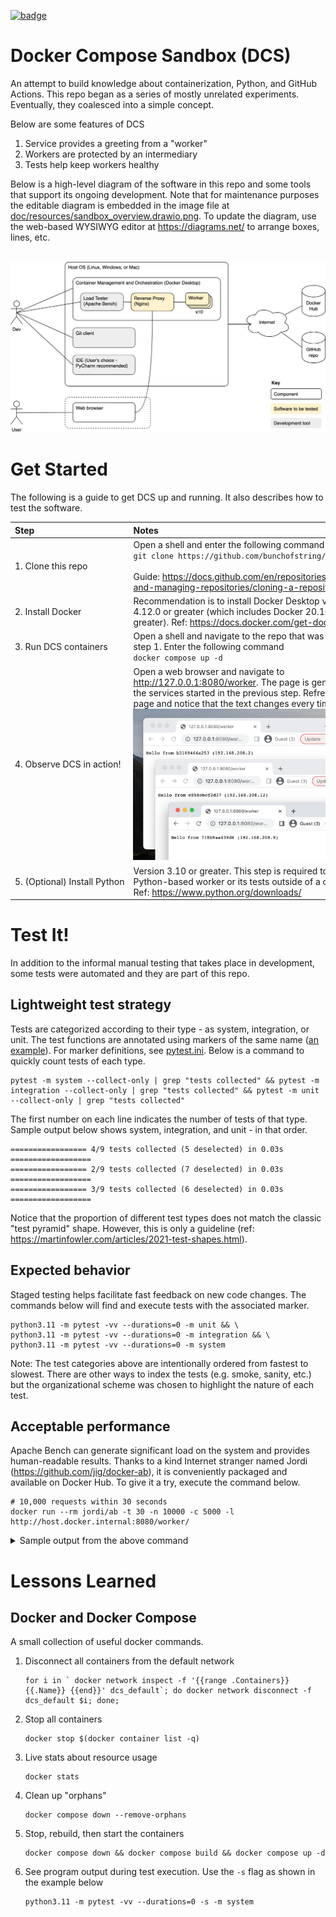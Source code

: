 [![badge](https://github.com/bunchofstring/dcs/actions/workflows/python-app.yml/badge.svg)](https://github.com/bunchofstring/dcs/actions/workflows/python-app.yml)
# Docker Compose Sandbox (DCS)
An attempt to build knowledge about containerization, Python, and GitHub Actions. This repo began as a series of mostly unrelated experiments. Eventually, they coalesced into a simple concept.

Below are some features of DCS
1. Service provides a greeting from a "worker"
1. Workers are protected by an intermediary
1. Tests help keep workers healthy

Below is a high-level diagram of the software in this repo and some tools that support its ongoing development. Note that for maintenance purposes the editable diagram is embedded in the image file at [doc/resources/sandbox_overview.drawio.png](doc/resources/sandbox_overview.drawio.png). To update the diagram, use the web-based WYSIWYG editor at https://diagrams.net/ to arrange boxes, lines, etc.

<br>
<img src="doc/resources/sandbox_overview.drawio.png" width=900>

# Get Started
The following is a guide to get DCS up and running. It also describes how to test the software.

| Step                                          | Notes                                                                                                                                                                                                                                                   |
|:----------------------------------------------|:--------------------------------------------------------------------------------------------------------------------------------------------------------------------------------------------------------------------------------------------------------|
| 1.&nbsp;Clone&nbsp;this&nbsp;repo             | Open a shell and enter the following command<br>`git clone https://github.com/bunchofstring/dcs.git`<br><br>Guide:&nbsp;https://docs.github.com/en/repositories/creating-and-managing-repositories/cloning-a-repository                                 |
| 2.&nbsp;Install&nbsp;Docker                   | Recommendation is to install Docker Desktop version 4.12.0 or greater (which includes Docker 20.10.17 or greater). Ref: https://docs.docker.com/get-docker/                                                                                             |
| 3.&nbsp;Run&nbsp;DCS&nbsp;containers          | Open a shell and navigate to the repo that was cloned in step 1. Enter the following command<br>`docker compose up -d`                                                                                                                                  |
| 4.&nbsp;Observe&nbsp;DCS&nbsp;in&nbsp;action! | Open a web browser and navigate to http://127.0.0.1:8080/worker. The page is generated by the services started in the previous step. Refresh the page and notice that the text changes every time.<br>![](doc/resources/hello_from_three_places.png)    |
| 5.&nbsp;(Optional)&nbsp;Install&nbsp;Python   | Version 3.10 or greater. This step is required to run the Python-based worker or its tests outside of a container. Ref: https://www.python.org/downloads/                                                                                               |

# Test It!
In addition to the informal manual testing that takes place in development, some tests were automated and they are part of this repo.

## Lightweight test strategy
Tests are categorized according to their type - as system, integration, or unit. The test functions are annotated using markers of the same name ([an example](https://github.com/bunchofstring/dcs/blob/c6a24bd06a41855a336edbd6e96b99c2296bf35c/worker/source/test_sandbox.py#L30)). For marker definitions, see [pytest.ini](pytest.ini). Below is a command to quickly count tests of each type.
```shell
pytest -m system --collect-only | grep "tests collected" && pytest -m integration --collect-only | grep "tests collected" && pytest -m unit --collect-only | grep "tests collected"
```
The first number on each line indicates the number of tests of that type. Sample output below shows system, integration, and unit - in that order.
```shell
================= 4/9 tests collected (5 deselected) in 0.03s ==================
================= 2/9 tests collected (7 deselected) in 0.03s ==================
================= 3/9 tests collected (6 deselected) in 0.03s ==================
```

Notice that the proportion of different test types does not match the classic "test pyramid" shape. However, this is only a guideline (ref: https://martinfowler.com/articles/2021-test-shapes.html).

## Expected behavior
Staged testing helps facilitate fast feedback on new code changes. The commands below will find and execute tests with the associated marker.
```shell
python3.11 -m pytest -vv --durations=0 -m unit && \
python3.11 -m pytest -vv --durations=0 -m integration && \
python3.11 -m pytest -vv --durations=0 -m system
```
Note: The test categories above are intentionally ordered from fastest to slowest. There are other ways to index the tests (e.g. smoke, sanity, etc.) but the organizational scheme was chosen to highlight the nature of each test.
## Acceptable performance
Apache Bench can generate significant load on the system and provides human-readable results. Thanks to a kind Internet stranger named Jordi (https://github.com/jig/docker-ab), it is conveniently packaged and available on Docker Hub. To give it a try, execute the command below.
```shell
# 10,000 requests within 30 seconds
docker run --rm jordi/ab -t 30 -n 10000 -c 5000 -l http://host.docker.internal:8080/worker/
```
<details>
  <summary>Sample output from the above command</summary>
<br>
The following is from a MacBook Pro, 2015 model
<ul>
<li>2.2 GHz Quad-Core Intel Core i7</li>
<li>16 GB 1600 MHz DDR3</li>
<li>macOS Monterey</li>
</ul>

```shell
Benchmarking host.docker.internal (be patient)
Completed 1000 requests
Completed 2000 requests
Completed 3000 requests
Completed 4000 requests
Completed 5000 requests
Completed 6000 requests
Completed 7000 requests
Completed 8000 requests
Completed 9000 requests
Completed 10000 requests
Finished 10000 requests


Server Software:        nginx/1.23.1
Server Hostname:        host.docker.internal
Server Port:            8080

Document Path:          /worker/
Document Length:        Variable

Concurrency Level:      5000
Time taken for tests:   23.331 seconds
Complete requests:      10000
Failed requests:        0
Total transferred:      1361999 bytes
HTML transferred:       391999 bytes
Requests per second:    428.61 [#/sec] (mean)
Time per request:       11665.651 [ms] (mean)
Time per request:       2.333 [ms] (mean, across all concurrent requests)
Transfer rate:          57.01 [Kbytes/sec] received

Connection Times (ms)
              min  mean[+/-sd] median   max
Connect:        1  918 1331.2    454    7704
Processing:   117 1407 2200.5    568   23022
Waiting:        5 1383 2201.4    542   23021
Total:        286 2324 2589.7   1161   23272

Percentage of the requests served within a certain time (ms)
  50%   1161
  66%   1983
  75%   2402
  80%   2966
  90%   5277
  95%   8056
  98%  10505
  99%  13349
 100%  23272 (longest request)
```
</details>

# Lessons Learned

## Docker and Docker Compose
A small collection of useful docker commands.
1. Disconnect all containers from the default network
   ```shell
   for i in ` docker network inspect -f '{{range .Containers}}{{.Name}} {{end}}' dcs_default`; do docker network disconnect -f dcs_default $i; done;
   ```
1. Stop all containers
   ```shell
   docker stop $(docker container list -q)
   ```
1. Live stats about resource usage
   ```shell
   docker stats
   ```
1. Clean up "orphans"
   ```shell
   docker compose down --remove-orphans
   ```
1. Stop, rebuild, then start the containers
   ```shell
   docker compose down && docker compose build && docker compose up -d
   ```
1. See program output during test execution. Use the `-s` flag as shown in the example below
   ```
   python3.11 -m pytest -vv --durations=0 -s -m system
   ```
